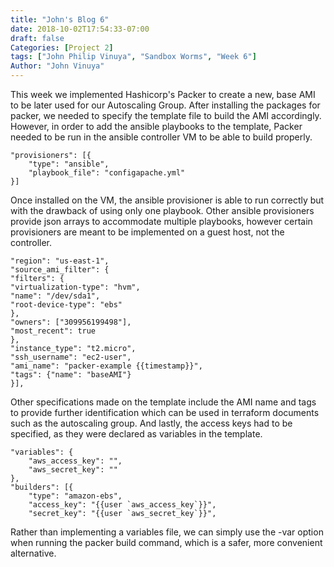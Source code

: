 ```yaml
---
title: "John's Blog 6"
date: 2018-10-02T17:54:33-07:00
draft: false
Categories: [Project 2]
tags: ["John Philip Vinuya", "Sandbox Worms", "Week 6"]
Author: "John Vinuya"
---
```

This week we implemented Hashicorp's Packer to create a new, base AMI to be later used for our Autoscaling Group. 
After installing the packages for packer, we needed to specify the template file to build the AMI accordingly. However, in order to add the ansible playbooks to the template, Packer needed to be run in the ansible controller VM to be able to build properly. 

	"provisioners": [{
		"type": "ansible",
		"playbook_file": "configapache.yml"
	}]

Once installed on the VM, the ansible provisioner is able to run correctly but with the drawback of using only one playbook. Other ansible provisioners provide json arrays to accommodate multiple playbooks, however certain provisioners are meant to be implemented on a guest host, not the controller. 

	"region": "us-east-1",
	"source_ami_filter": {
	"filters": {
	"virtualization-type": "hvm",
	"name": "/dev/sda1",
	"root-device-type": "ebs"
	},
	"owners": ["309956199498"],
	"most_recent": true
	},  
	"instance_type": "t2.micro",
	"ssh_username": "ec2-user",
	"ami_name": "packer-example {{timestamp}}",
	"tags": {"name": "baseAMI"}
	}],

Other specifications made on the template include the AMI name and tags to provide further identification which can be used in terraform documents such as the autoscaling group.
And lastly, the access keys had to be specified, as they were declared as variables in the template.
	
	"variables": {
		"aws_access_key": "",
		"aws_secret_key": ""
	},
	"builders": [{
		"type": "amazon-ebs",
		"access_key": "{{user `aws_access_key`}}",
		"secret_key": "{{user `aws_secret_key`}}",
		
Rather than implementing a variables file, we can simply use the -var option when running the packer build command, which is a safer, more convenient alternative.

